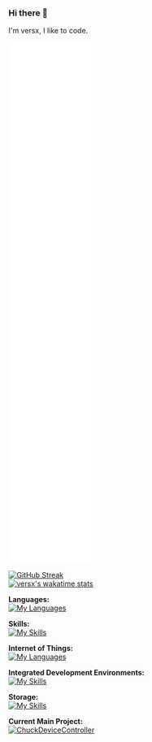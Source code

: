 ### Hi there 👋

I'm versx, I like to code.

![Metrics](https://raw.githubusercontent.com/versx/versx/main/github-metrics.svg)

[![GitHub Streak](https://github-readme-streak-stats.herokuapp.com/?user=versx&theme=dark)](https://git.io/streak-stats)  
[![versx's wakatime stats](https://github-readme-stats.vercel.app/api/wakatime?username=versx&theme=dark&show_icons=true)](https://github.com/anuraghazra/github-readme-stats)  


**Languages:**  
[![My Languages](https://skillicons.dev/icons?i=bash,cs,c,cpp,html,js,nodejs,ts,php,swift&perline=5)](https://skillicons.dev)  

**Skills:**  
[![My Skills](https://skillicons.dev/icons?i=bootstrap,cloudflare,discord,bots,docker,dotnet,express,git,github,gitlab,grafana,react,mui&perline=5)](https://skillicons.dev)  

**Internet of Things:**  
[![My Languages](https://skillicons.dev/icons?i=arduino,raspberrypi&perline=10)](https://skillicons.dev)  

**Integrated Development Environments:**  
[![My Skills](https://skillicons.dev/icons?i=visualstudio,vscode,unity&perline=10)](https://skillicons.dev)  

**Storage:**  
[![My Skills](https://skillicons.dev/icons?i=mysql,redis,sqlite&perline=10)](https://skillicons.dev)  




<!--
**versx/versx** is a ✨ _special_ ✨ repository because its `README.md` (this file) appears on your GitHub profile.

Here are some ideas to get you started:

- 🔭 I’m currently working on ...
- 🌱 I’m currently learning ...
- 👯 I’m looking to collaborate on ...
- 🤔 I’m looking for help with ...
- 💬 Ask me about ...
- 📫 How to reach me: ...
- 😄 Pronouns: ...
- ⚡ Fun fact: ...
-->

**Current Main Project:**  
[![ChuckDeviceController](https://github-readme-stats.vercel.app/api/pin/?username=versx&repo=ChuckDeviceController)](https://github.com/versx/ChuckDeviceController)

